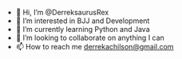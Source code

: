 - 👋 Hi, I’m @DerreksaurusRex
- 👀 I’m interested in BJJ and Development
- 🌱 I’m currently learning Python and Java
- 💞️ I’m looking to collaborate on anything I can
- 📫 How to reach me derrekachilson@gmail.com

<!---
DerreksaurusRex/DerreksaurusRex is a ✨ special ✨ repository because its `README.md` (this file) appears on your GitHub profile.
You can click the Preview link to take a look at your changes.
--->
